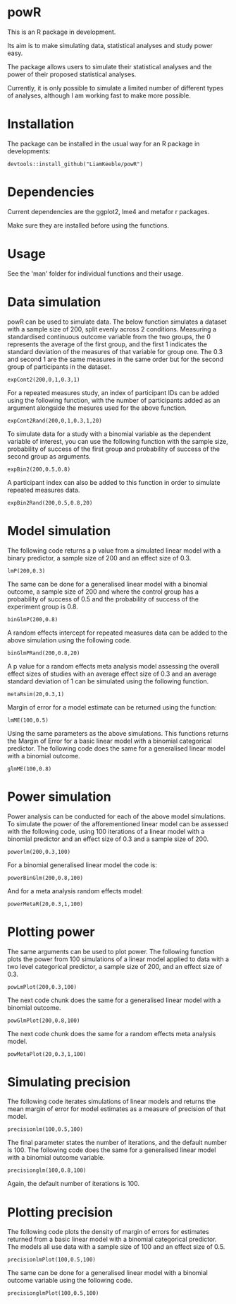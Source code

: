 # powR

This is an R package in development.

Its aim is to make simulating data, statistical analyses and study power easy.

The package allows users to simulate their statistical analyses and the power of their proposed statistical analyses.

Currently, it is only possible to simulate a limited number of different types of analyses, although I am working fast to make more possible.


# Installation

The package can be installed in the usual way for an R package in developments:

```
devtools::install_github("LiamKeeble/powR")

```

# Dependencies

Current dependencies are the ggplot2, lme4 and metafor r packages.

Make sure they are installed before using the functions.

# Usage 

See the 'man' folder for individual functions and their usage. 

# Data simulation

powR can be used to simulate data. The below function simulates a dataset with a sample size of 200, split evenly across 2 conditions. Measuring a standardised continuous outcome variable from the two groups, the 0 represents the average of the first group, and the first 1 indicates the standard deviation of the measures of that variable for group one. The 0.3 and second 1 are the same measures in the same order but for the second group of participants in the dataset.

```
expCont2(200,0,1,0.3,1)
```

For a repeated measures study, an index of participant IDs can be added using the following function, with the number of participants added as an argument alongside the mesures used for the above function.

```
expCont2Rand(200,0,1,0.3,1,20)
```

To simulate data for a study with a binomial variable as the dependent variable of interest, you can use the following function with the sample size, probability of success of the first group and probability of success of the second group as arguments.

```
expBin2(200,0.5,0.8)
```

A participant index can also be added to this function in order to simulate repeated measures data.

```
expBin2Rand(200,0.5,0.8,20)
```



# Model simulation

The following code returns a p value from a simulated linear model with a binary predictor, a sample size of 200 and an effect size of 0.3.

```
lmP(200,0.3)
```

The same can be done for a generalised linear model with a binomial outcome, a sample size of 200 and where the control group has a probability of success of 0.5 and the probability of success of the experiment group is 0.8.

```
binGlmP(200,0.8)
```

A random effects intercept for repeated measures data can be added to the above simulation using the following code.

```
binGlmPRand(200,0.8,20)
```

A p value for a random effects meta analysis model assessing the overall effect sizes of studies with an average effect size of 0.3 and an average standard deviation of 1 can be simulated using the following function.

```
metaRsim(20,0.3,1)
```

Margin of error for a model estimate can be returned using the function:

```
lmME(100,0.5)
```

Using the same parameters as the above simulations. This functions returns the Margin of Error for a basic linear model with a binomial categorical predictor. The following code does the same for a generalised linear model with a binomial outcome.

```
glmME(100,0.8)
```


# Power simulation


Power analysis can be conducted for each of the above model simulations. To simulate the power of the afforementioned linear model can be assessed with the following code, using 100 iterations of a linear model with a binomial predictor and an effect size of 0.3 and a sample size of 200.

```
powerlm(200,0.3,100)
```

For a binomial generalised linear model the code is:

```
powerBinGlm(200,0.8,100)
```

And for a meta analysis random effects model:

```
powerMetaR(20,0.3,1,100)
```

# Plotting power

The same arguments can be used to plot power. The following function plots the power from 100 simulations of a linear model applied to data with a two level categorical predictor, a sample size of 200, and an effect size of 0.3.

```
powLmPlot(200,0.3,100)
```

The next code chunk does the same for a generalised linear model with a binomial outcome.

```
powGlmPlot(200,0.8,100)
```
The next code chunk does the same for a random effects meta analysis model.

```
powMetaPlot(20,0.3,1,100)
```


# Simulating precision

The following code iterates simulations of linear models and returns the mean margin of error for model estimates as a measure of precision of that model.

```
precisionlm(100,0.5,100)
```

The final parameter states the number of iterations, and the default number is 100. The following code does the same for a generalised linear model with a binomial outcome variable.

```
precisionglm(100,0.8,100)
```

Again, the default number of iterations is 100.



# Plotting precision

The following code plots the density of margin of errors for estimates returned from a basic linear model with a binomial categorical predictor. The models all use data with a sample size of 100 and an effect size of 0.5.

```
precisionlmPlot(100,0.5,100)
```

The same can be done for a generalised linear model with a binomial outcome variable using the following code.

```
precisionglmPlot(100,0.5,100)
```




